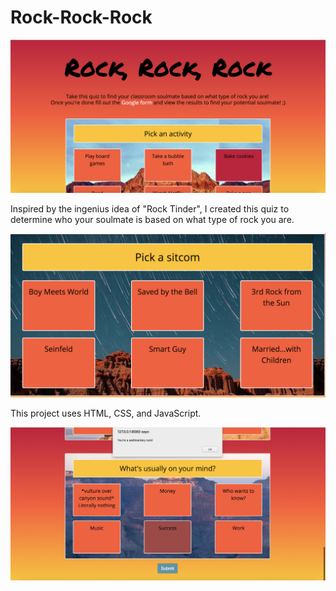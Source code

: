 # Rock-Rock-Rock

![Screenshot of title and description of web page](screen1.png)

Inspired by the ingenius idea of "Rock Tinder", I created this quiz to determine who your soulmate is based on what type of rock you are.

![Screenshot of one question and answer options](screen2.png)

This project uses HTML, CSS, and JavaScript.

![Screenshot of an answer](screen3.png)